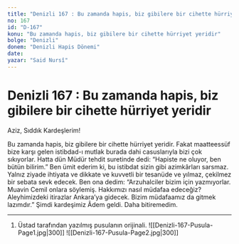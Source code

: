 ```yaml
---
title: "Denizli 167 : Bu zamanda hapis, biz gibilere bir cihette hürriyet yeridir"
no: 167
id: "D-167"
konu: "Bu zamanda hapis, biz gibilere bir cihette hürriyet yeridir"
bolge: "Denizli"
donem: "Denizli Hapis Dönemi"
date: 
yazar: "Said Nursî"
---
```


# Denizli 167 : Bu zamanda hapis, biz gibilere bir cihette hürriyet yeridir

Aziz, Sıddık Kardeşlerim!

Bu zamanda hapis, biz gibilere bir cihette hürriyet yeridir. Fakat maatteessüf bize karşı gelen istibdad-ı mutlak burada dahi casuslarıyla bizi çok sıkıyorlar. Hatta dün Müdür tehdit suretinde dedi: “Hapiste ne oluyor, ben bütün bilirim.” Ben ümit ederim ki, bu istibdat sizin gibi azimkârları sarsmaz. Yalnız ziyade ihtiyata ve dikkate ve kuvvetli bir tesanüde ve yılmaz, çekilmez bir sebata sevk edecek. Ben ona dedim: “Arzuhalciler bizim için yazmıyorlar. Muavin Cemil onlara söylemiş. Hakkımızı nasıl müdafaa edeceğiz? Aleyhimizdeki itirazlar Ankara’ya gidecek. Bizim müdafaamız da gitmek lazımdır.” Şimdi kardeşimiz Âdem geldi. Daha bitiremedim.

***

1. Üstad tarafından yazılmış pusulanın orijinali.
![[Denizli-167-Pusula-Page1.jpg|300]]
![[Denizli-167-Pusula-Page2.jpg|300]]

